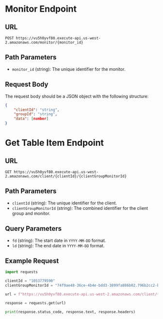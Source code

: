 # Monitor Endpoint

## URL
`POST https://vu5h0yvf80.execute-api.us-west-2.amazonaws.com/monitor/{monitor_id}`

## Path Parameters
- `monitor_id` (string): The unique identifier for the monitor.

## Request Body
The request body should be a JSON object with the following structure:

```json
{
    "clientId": "string",
    "groupId": "string",
    "data": [number]
}
```
# Get Table Item Endpoint

## URL
`GET https://vu5h0yvf80.execute-api.us-west-2.amazonaws.com/client/{clientId}/{clientGroupMonitorId}`

## Path Parameters
- `clientId` (string): The unique identifier for the client.
- `clientGroupMonitorId` (string): The combined identifier for the client group and monitor.

## Query Parameters
- `fd` (string): The start date in `YYYY-MM-DD` format.
- `ld` (string): The end date in `YYYY-MM-DD` format.

## Example Request
```python
import requests

clientId = "1053779590"
clientGroupMonitorId = "74f9ae48-36ce-4b4e-bdd3-3899fa886b02.796b2cc2-b848-4e16-bf17-ff506b5d0602"

url = f"https://vu5h0yvf80.execute-api.us-west-2.amazonaws.com/client/{clientId}/{clientGroupMonitorId}?fd=2024-01-01&ld=2024-12-31"

response = requests.get(url)

print(response.status_code, response.text, response.headers)